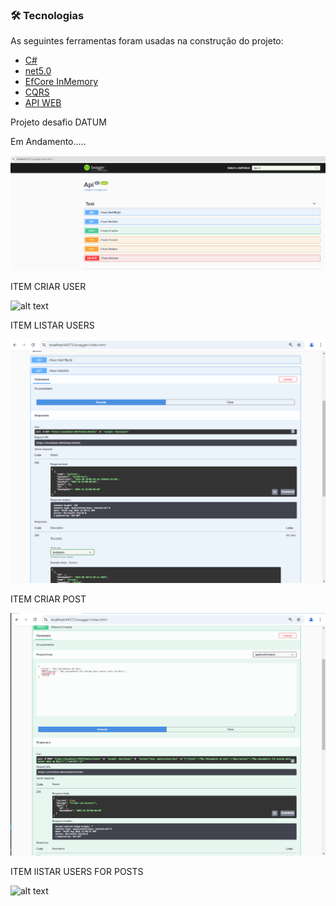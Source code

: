 ### 🛠 Tecnologias

As seguintes ferramentas foram usadas na construção do projeto:

- [C#](https://expo.io/)
- [net5.0](https://dotnet.microsoft.com/pt-br/download/dotnet/5.0)
- [EfCore InMemory](https://learn.microsoft.com/en-us/ef/core/providers/in-memory/?tabs=dotnet-core-cli)
- [CQRS](https://learn.microsoft.com/pt-br/azure/architecture/patterns/cqrs)
- [API WEB](https://learn.microsoft.com/pt-br/aspnet/core/tutorials/first-web-api?view=aspnetcore-8.0&tabs=visual-studio)

Projeto desafio DATUM

Em Andamento.....

![alt text](image.png)

ITEM CRIAR USER

![alt text](/docs/criar_usuario.pngimage.png)

ITEM LISTAR USERS

![alt text](/docs/listar_usuario.png)

ITEM CRIAR POST

![alt text](/docs/criar_post.png)

ITEM lISTAR USERS FOR POSTS

![alt text](/docs/listar_user_post.png.png)



